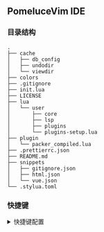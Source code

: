 ## PomeluceVim IDE

### 目录结构

```
.
├── cache
│   ├── db_config
│   ├── undodir
│   └── viewdir
├── colors
├── .gitignore
├── init.lua
├── LICENSE
├── lua
│   └── user
│       ├── core
│       ├── lsp
│       ├── plugins
│       └── plugins-setup.lua
├── plugin
│   └── packer_compiled.lua
├── .prettierrc.json
├── README.md
├── snippets
│   ├── gitignore.json
│   ├── html.json
│   └── vue.json
└── .stylua.toml
```

### 快捷键

<details>
<summary>快捷键配置</summary>
</details>
